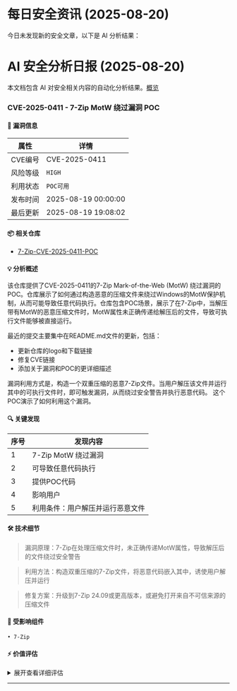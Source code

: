 # 每日安全资讯 (2025-08-20)

今日未发现新的安全文章，以下是 AI 分析结果：

# AI 安全分析日报 (2025-08-20)

本文档包含 AI 对安全相关内容的自动化分析结果。[概览](https://blog.897010.xyz/c/today)


### CVE-2025-0411 - 7-Zip MotW 绕过漏洞 POC

#### 📌 漏洞信息

| 属性 | 详情 |
|------|------|
| CVE编号 | CVE-2025-0411 |
| 风险等级 | `HIGH` |
| 利用状态 | `POC可用` |
| 发布时间 | 2025-08-19 00:00:00 |
| 最后更新 | 2025-08-19 19:08:02 |

#### 📦 相关仓库

- [7-Zip-CVE-2025-0411-POC](https://github.com/dpextreme/7-Zip-CVE-2025-0411-POC)

#### 💡 分析概述

该仓库提供了CVE-2025-0411的7-Zip Mark-of-the-Web (MotW) 绕过漏洞的POC。仓库展示了如何通过构造恶意的压缩文件来绕过Windows的MotW保护机制，从而可能导致任意代码执行。仓库包含POC场景，展示了在7-Zip中，当解压带有MotW的恶意压缩文件时，MotW属性未正确传递给解压后的文件，导致可执行文件能够被直接运行。 

最近的提交主要集中在README.md文件的更新，包括：
- 更新仓库的logo和下载链接
- 修复CVE链接
- 添加关于漏洞和POC的更详细描述

漏洞利用方式是，构造一个双重压缩的恶意7-Zip文件。当用户解压该文件并运行其中的可执行文件时，即可触发漏洞，从而绕过安全警告并执行恶意代码。  这个POC演示了如何利用这个漏洞。


#### 🔍 关键发现

| 序号 | 发现内容 |
|------|----------|
| 1 | 7-Zip MotW 绕过漏洞 |
| 2 | 可导致任意代码执行 |
| 3 | 提供POC代码 |
| 4 | 影响用户 |
| 5 | 利用条件：用户解压并运行恶意文件 |

#### 🛠️ 技术细节

> 漏洞原理：7-Zip在处理压缩文件时，未正确传递MotW属性，导致解压后的文件绕过安全警告

> 利用方法：构造双重压缩的7-Zip文件，将恶意代码嵌入其中，诱使用户解压并运行

> 修复方案：升级到7-Zip 24.09或更高版本，或避免打开来自不可信来源的压缩文件


#### 🎯 受影响组件

```
• 7-Zip
```

#### ⚡ 价值评估

<details>
<summary>展开查看详细评估</summary>

该漏洞允许远程代码执行，提供了POC，并且影响了广泛使用的7-Zip。虽然需要用户交互，但危害性高。
</details>

---
